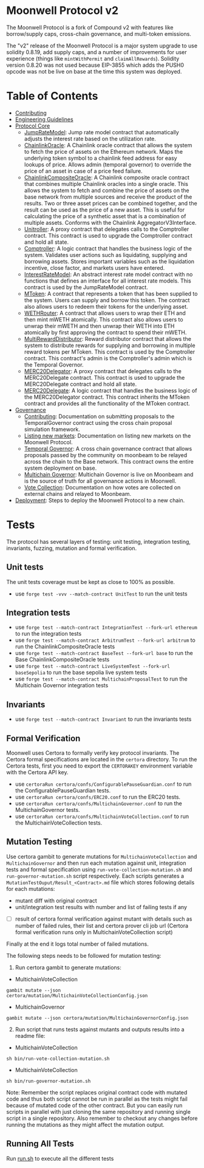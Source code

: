 # Moonwell Protocol v2

The Moonwell Protocol is a fork of Compound v2 with features like borrow/supply caps, cross-chain governance, and
multi-token emissions.

The "v2" release of the Moonwell Protocol is a major system upgrade to use solidity 0.8.19, add supply caps, and a
number of improvements for user experience (things like `mintWithPermit` and `claimAllRewards`). Solidity version 0.8.20
was not used because EIP-3855 which adds the PUSH0 opcode was not be live on base at the time this system was deployed.

# Table of Contents

-   [Contributing](./docs/CONTRIBUTING.md)
-   [Engineering Guidelines](./docs/GUIDELINES.md)
-   [Protocol Core](./docs/core/)
    -   [JumpRateModel](./JUMPRATEMODEL.md): Jump rate model contract that automatically adjusts the interest rate based
        on the utilization rate.
    -   [ChainlinkOracle](./CHAINLINKORACLE.md): A Chainlink oracle contract that allows the system to fetch the price
        of assets on the Ethereum network. Maps the underlying token symbol to a chainlink feed address for easy lookups
        of price. Allows admin (temporal governor) to override the price of an asset in case of a price feed failure.
    -   [ChainlinkCompositeOracle](./CHAINLINKCOMPOSITEORACLE.md): A Chainlink composite oracle contract that combines
        multiple Chainlink oracles into a single oracle. This allows the system to fetch and combine the price of assets
        on the base network from multiple sources and receive the product of the results. Two or three asset prices can
        be combined together, and the result can be used as the price of a new asset. This is useful for calculating the
        price of a synthetic asset that is a combination of multiple assets. Conforms with the Chainlink
        AggregatorV3Interface.
    -   [Unitroller](./UNITROLLER.md): A proxy contract that delegates calls to the Comptroller contract. This contract
        is used to upgrade the Comptroller contract and hold all state.
    -   [Comptroller](./COMPTROLLER.md): A logic contract that handles the business logic of the system. Validates user
        actions such as liquidating, supplying and borrowing assets. Stores important variables such as the liquidation
        incentive, close factor, and markets users have entered.
    -   [InterestRateModel](./INTERESTRATEMODEL.md): An abstract interest rate model contract with no functions that
        defines an interface for all interest rate models. This contract is used by the JumpRateModel contract.
    -   [MToken](./MTOKEN.md): A contract that represents a token that has been supplied to the system. Users can supply
        and borrow this token. The contract also allows users to redeem their tokens for the underlying asset.
    -   [WETHRouter](./WETHROUTER.md): A contract that allows users to wrap their ETH and then mint mWETH atomically.
        This contract also allows users to unwrap their mWETH and then unwrap their WETH into ETH atomically by first
        approving the contract to spend their mWETH.
    -   [MultiRewardDistributor](./MULTIREWARDDISTRIBUTOR.md): Reward distributor contract that allows the system to
        distribute rewards for supplying and borrowing in multiple reward tokens per MToken. This contract is used by
        the Comptroller contract. This contract's admin is the Comptroller's admin which is the Temporal Governor.
    -   [MERC20Delegator](./MERC20DELEGATOR.md): A proxy contract that delegates calls to the MERC20Delegate contract.
        This contract is used to upgrade the MERC20Delegate contract and hold all state.
    -   [MERC20Delegate](./MERC20DELEGATE.md): A logic contract that handles the business logic of the MERC20Delegator
        contract. This contract inherits the MToken contract and provides all the functionality of the MToken contract.
-   [Governance](./docs/governance/)
    -   [Contributing](./docs/governance/CONTRIBUTING.md): Documentation on submitting proposals to the TemporalGovernor
        contract using the cross chain proposal simulation framework.
    -   [Listing new markets](./docs/governance/MARKET_ADD.md): Documentation on listing new markets on the Moonwell
        Protocol.
    -   [Temporal Governor](./docs/governance/contracts/TEMPORALGOVERNOR.md): A cross chain governance contract that
        allows proposals passed by the community on moonbeam to be relayed across the chain to the Base network. This
        contract owns the entire system deployment on base.
    -   [Multichain Governor](./docs/governance/contracts/MULTICHAINGOVERNOR.md): Multichain Governor is live on
        Moonbeam and is the source of truth for all governance actions in Moonwell.
    -   [Vote Collection](./docs/governance/VOTECOLLECTION.md): Documentation on how votes are collected on external
        chains and relayed to Moonbeam.
-   [Deployment](./docs/deployment/): Steps to deploy the Moonwell Protocol to a new chain.

# Tests

The protocol has several layers of testing: unit testing, integration testing, invariants, fuzzing, mutation and formal
verification.

## Unit tests

The unit tests coverage must be kept as close to 100% as possible.

-   use `forge test -vvv --match-contract UnitTest` to run the unit tests

## Integration tests

-   use `forge test --match-contract IntegrationTest --fork-url ethereum` to run the integration tests
-   use `forge test --match-contract ArbitrumTest --fork-url arbitrum` to run the ChainlinkCompositeOracle tests
-   use `forge test --match-contract BaseTest --fork-url base` to run the Base ChainlinkCompositeOracle tests
-   use `forge test --match-contract LiveSystemTest --fork-url baseSepolia` to run the base sepolia live system tests
-   use `forge test --match-contract MultichainProposalTest` to run the Multichain Governor integration tests

## Invariants

-   use `forge test --match-contract Invariant` to run the invariants tests

## Formal Verification

Moonwell uses Certora to formally verify key protocol invariants. The Certora formal specifications are located in the
`certora` directory. To run the Certora tests, first you need to export the `CERTORAKEY` environment variable with the
Certora API key.

-   use `certoraRun certora/confs/ConfigurablePauseGuardian.conf` to run the ConfigurablePauseGuardian tests.
-   use `certoraRun certora/confs/ERC20.conf` to run the ERC20 tests.
-   use `certoraRun certora/confs/MultichainGovernor.conf` to run the MultichainGovernor tests.
-   use `certoraRun certora/confs/MultichainVoteCollection.conf` to run the MultichainVoteCollection tests.

## Mutation Testing

Use certora gambit to generate mutations for `MultichainVoteCollection` and `MultichainGovernor` and then run each
mutation against unit, integration tests and formal specification using `run-vote-collection-mutation.sh` and
`run-governor-mutation.sh` script respectively. Each scripts generates a `MutationTestOuput/Result_<Contract>.md` file
which stores following details for each mutations:

-   mutant diff with original contract
-   unit/integration test results with number and list of failing tests if any
-   [ ] result of certora formal verification against mutant with details such as number of failed rules, their list and
        certora prover cli job url (Certora formal verification runs only in MultichainVoteCollection script)

Finally at the end it logs total number of failed mutations.

The following steps needs to be followed for mutation testing:

1. Run certora gambit to generate mutations:

-   MultichainVoteCollection

```
gambit mutate --json certora/mutation/MultichainVoteCollectionConfig.json
```

-   MultichainGovernor

```
gambit mutate --json certora/mutation/MultichainGovernorConfig.json
```

2. Run script that runs tests against mutants and outputs results into a readme file:

-   MultichainVoteCollection

```
sh bin/run-vote-collection-mutation.sh
```

-   MultichainVoteCollection

```
sh bin/run-governor-mutation.sh
```

Note: Remember the script replaces original contract code with mutated code and thus both script cannot be run in
parallel as the tests might fail because of mutated code of the other contract. But you can easily run scripts in
parallel with just cloning the same repository and running single script in a single repository. Also remember to
checkout any changes before running the mutations as they might affect the mutation output.

## Running All Tests

Run [run.sh](./run.sh) to execute all the different tests
